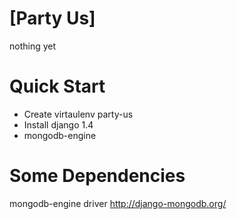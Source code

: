 # [Party Us]

nothing yet

# Quick Start

- Create virtaulenv party-us
- Install django 1.4
- mongodb-engine

# Some Dependencies
mongodb-engine driver http://django-mongodb.org/
